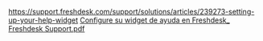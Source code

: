 https://support.freshdesk.com/support/solutions/articles/239273-setting-up-your-help-widget
[Configure su widget de ayuda en Freshdesk_ Freshdesk Support.pdf](https://github.com/user-attachments/files/20592935/Configure.su.widget.de.ayuda.en.Freshdesk_.Freshdesk.Support.pdf)
